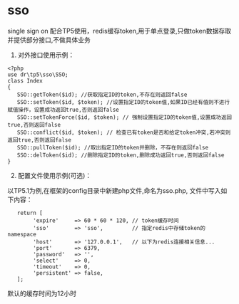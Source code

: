 # sso
single sign on
配合TP5使用，redis缓存token,用于单点登录,只做token数据存取并提供部分接口,不做具体业务

1. 对外接口使用示例：

```
<?php
use dr\tp5\sso\SSO;
class Index
{
   SSO::getToken($id); //获取指定ID的token,不存在则返回false
   SSO::setToken($id, $token); //设置指定ID的token值,如果ID已经有值则不进行赋值操作，设置成功返回true,否则返回false
   SSO::setTokenForce($id, $token); // 强制设置指定ID的token值,设置成功返回true,否则返回false
   SSO::conflict($id, $token); // 检查已有token是否和给定token冲突,若冲突则返回true,否则返回false
   SSO::pullToken($id); //取出指定ID的token并删除，不存在则返回false
   SSO::delToken($id); //删除指定ID的token,删除成功返回true,否则返回false
}
```
2. 配置文件使用示例(可选)：

以TP5.1为例,在框架的config目录中新建php文件,命名为sso.php, 文件中写入如下内容：

```
   return [
        'expire'     => 60 * 60 * 120, // token缓存时间
        'sso'        => 'sso',         // 指定redis中存储token的namespace
        'host'       => '127.0.0.1',   // 以下为redis连接相关信息...
        'port'       => 6379,
        'password'   => '',
        'select'     => 0,
        'timeout'    => 0,
        'persistent' => false,
   ];
 ```
 
   默认的缓存时间为12小时
